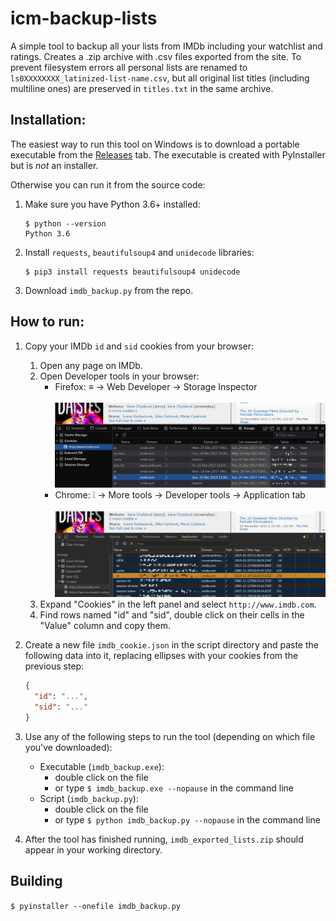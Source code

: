 # icm-backup-lists

A simple tool to backup all your lists from IMDb including your watchlist and ratings. Creates a .zip archive with .csv files exported from the site. To prevent filesystem errors all personal lists are renamed to `ls0XXXXXXXX_latinized-list-name.csv`, but all original list titles (including multiline ones) are preserved in `titles.txt` in the same archive.

## Installation:

The easiest way to run this tool on Windows is to download a portable executable from the [Releases](https://github.com/monk-time/imdb-backup-lists/releases) tab. The executable is created with PyInstaller but is *not* an installer. 

Otherwise you can run it from the source code:

1. Make sure you have Python 3.6+ installed:

   ```console
   $ python --version
   Python 3.6
   ```

2. Install `requests`, `beautifulsoup4` and `unidecode` libraries:

   ```console
   $ pip3 install requests beautifulsoup4 unidecode
   ```

3. Download `imdb_backup.py` from the repo.
   
## How to run:

1. Copy your IMDb `id` and `sid` cookies from your browser:
   1. Open any page on IMDb.
   2. Open Developer tools in your browser:
      - Firefox: ≡ → Web Developer → Storage Inspector<br><br>
        ![Firefox](images/firefox.png)
      - Chrome: ⫶ → More tools → Developer tools → Application tab<br><br>
        ![Chrome](images/chrome.png)
   3. Expand "Cookies" in the left panel and select `http://www.imdb.com`.
   4. Find rows named "id" and "sid", double click on their cells in the "Value" column and copy them.  
   
2. Create a new file `imdb_cookie.json` in the script directory and paste the following data into it, replacing ellipses with your cookies from the previous step:
   ```json
   {
     "id": "...",
     "sid": "..."
   }
   ``` 

3. Use any of the following steps to run the tool (depending on which file you've downloaded):
   - Executable (`imdb_backup.exe`):
     - double click on the file
     - or type `$ imdb_backup.exe --nopause` in the command line
   - Script (`imdb_backup.py`):
     - double click on the file 
     - or type `$ python imdb_backup.py --nopause` in the command line

4. After the tool has finished running, `imdb_exported_lists.zip` should appear in your working directory.

## Building

`$ pyinstaller --onefile imdb_backup.py`
